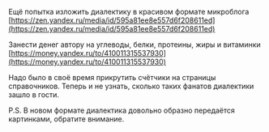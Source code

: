 ﻿---
published: true
layout: post
---

Ещё попытка изложить диалектику в красивом формате микроблога [https://zen.yandex.ru/media/id/595a81ee8e557d6f208611ed](https://zen.yandex.ru/media/id/595a81ee8e557d6f208611ed)

Занести денег автору на углеводы, белки, протеины, жиры и витаминки [https://money.yandex.ru/to/410011315537930](https://money.yandex.ru/to/410011315537930)

Надо было в своё время прикрутить счётчики на страницы справочников. Теперь и не узнать, сколько таких фанатов диалектики зашло в гости.

P.S. В новом формате диалектика довольно образно передаётся картинками, обратите внимание.
